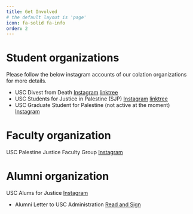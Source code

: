 ```yaml
---
title: Get Involved
# the default layout is 'page'
icon: fa-solid fa-info
order: 2
---
```


# Student organizations
Please follow the below instagram accounts of our colation organizations for more details.
* USC Divest from Death [Instagram](https://www.instagram.com/uscdivestfromdeath) [linktree](https://linktr.ee/USCDivestFromDeath)
* USC Students for Justice in Palestine (SJP) [Instagram](https://www.instagram.com/usc_sjp) [linktree](https://linktr.ee/uscsjp)
* USC Graduate Student for Palestine (not active at the moment)  [Instagram](https://www.instagram.com/uscgraduateforpalestine)
# Faculty organization
USC Palestine Justice Faculty Group
[Instagram](https://www.instagram.com/uscpjfg)
# Alumni organization
USC Alums for Justice
[Instagram](https://www.instagram.com/uscalums4justice)
* Alumni Letter to USC Administration [Read and Sign](https://bit.ly/divest-usc)


